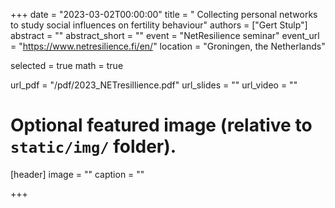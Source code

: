 +++
date = "2023-03-02T00:00:00"
title = " Collecting personal networks to study social influences on fertility behaviour"
authors = ["Gert Stulp"]
abstract = ""
abstract_short = ""
event = "NetResilience seminar"
event_url = "https://www.netresilience.fi/en/"
location = "Groningen, the Netherlands"

selected = true
math = true

url_pdf = "/pdf/2023_NETresillience.pdf"
url_slides = ""
url_video = ""

# Optional featured image (relative to `static/img/` folder).
[header]
image = ""
caption = ""

+++

